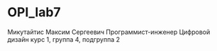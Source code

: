 # OPI_lab7
Микутайтис
Максим
Сергеевич
Программист-инженер
Цифровой дизайн
курс 1, группа 4, подгруппа 2
